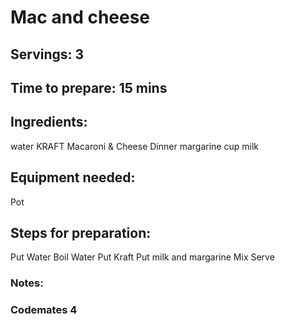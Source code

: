 # Mac and cheese 

## Servings: 3

## Time to prepare: 15 mins

## Ingredients:
water
KRAFT Macaroni & Cheese Dinner
margarine
cup milk

## Equipment needed:
Pot

## Steps for preparation:
Put Water
Boil Water
Put Kraft
Put milk and margarine
Mix
Serve


### Notes:



### Codemates 4
